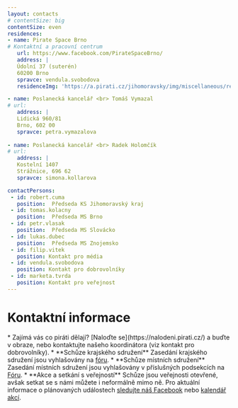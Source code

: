 ```yaml
---
layout: contacts
# contentSize: big
contentSize: even
residences:
- name: Pirate Space Brno
# Kontaktní a pracovní centrum
   url: https://www.facebook.com/PirateSpaceBrno/
   address: |
   Údolní 37 (suterén)
   60200 Brno
   spravce: vendula.svobodova
   residenceImg: 'https://a.pirati.cz/jihomoravsky/img/miscellaneous/residence.png'

- name: Poslanecká kancelář <br> Tomáš Vymazal
# url: 
   address: |
   Lidická 960/81
   Brno, 602 00
   spravce: petra.vymazalova
 
- name: Poslanecká kancelář <br> Radek Holomčík
# url:
   address: |
   Kostelní 1407
   Strážnice, 696 62
   spravce: simona.kollarova

contactPersons:
 - id: robert.cuma
   position:  Předseda KS Jihomoravský kraj 
 - id: tomas.kolacny
   position:  Předseda MS Brno 
 - id: petr.vlasak
   position:  Předseda MS Slovácko
 - id: lukas.dubec
   position:  Předseda MS Znojemsko  
 - id: filip.vitek
   position: Kontakt pro média
 - id: vendula.svobodova
   position: Kontakt pro dobrovolníky
 - id: marketa.tvrda
   position: Kontakt pro veřejnost
---
```



<div class="o-section-header o-section-header--indented">
  <h1 class="t-h2-alt">Kontaktní informace</h1>
</div>
* Zajímá vás co piráti dělají? [Naloďte se](https://nalodeni.pirati.cz/) a buďte v obraze, nebo kontaktujte našeho koordinátora (viz kontakt pro dobrovolníky).
* **Schůze krajského sdružení** Zasedání krajského sdružení jsou vyhlašovány na <a href="https://forum.pirati.cz/viewforum.php?f=567" target="_blank">fóru</a>.
* **Schůze místních sdružení** Zasedání místních sdružení jsou vyhlašovány v příslušných podsekcích na <a href="https://forum.pirati.cz/viewforum.php?f=589&sid=5d5208f19575021e0302aa8867091462" target="_blank">Fóru</a>.
* **Akce a setkání s veřejností** Schůze jsou veřejnosti otevřené, avšak setkat se s námi můžete i neformálně mimo ně. Pro aktuální informace o plánovaných událostech <a href="https://www.facebook.com/CPS.JMK/" target="_blank">sledujte náš Facebook</a> nebo <a href="https://calendar.google.com/calendar/embed?src=aab301nnugmna65grbnt6jv18k%40group.calendar.google.com&ctz=Europe%2FPrague">kalendář akcí</a>.

